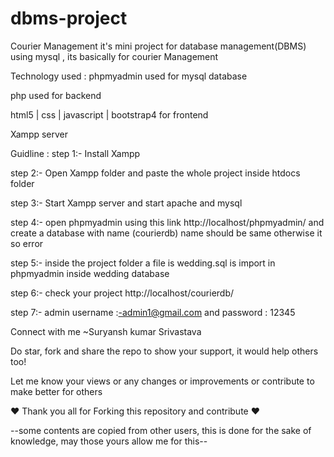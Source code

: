 # dbms-project
Courier Management
it's mini project for database management(DBMS) using mysql , its basically for courier Management

Technology used :
phpmyadmin used for mysql database

php used for backend

html5 | css | javascript | bootstrap4 for frontend

Xampp server

Guidline :
step 1:- Install Xampp

step 2:- Open Xampp folder and paste the whole project inside htdocs folder

step 3:- Start Xampp server and start apache and mysql

step 4:- open phpmyadmin using this link http://localhost/phpmyadmin/ and create a database with name (courierdb) name should be same otherwise it so error

step 5:- inside the project folder a file is wedding.sql is import in phpmyadmin inside wedding database

step 6:- check your project http://localhost/courierdb/

step 7:- admin username :-admin1@gmail.com and password : 12345

Connect with me ~Suryansh kumar Srivastava


Do star, fork and share the repo to show your support, it would help others too!

Let me know your views or any changes or improvements or contribute to make better for others

❤️ Thank you all for Forking this repository and contribute ❤️





--some contents are copied from other users, this is done for the sake of knowledge, may those yours allow me for this-- 
